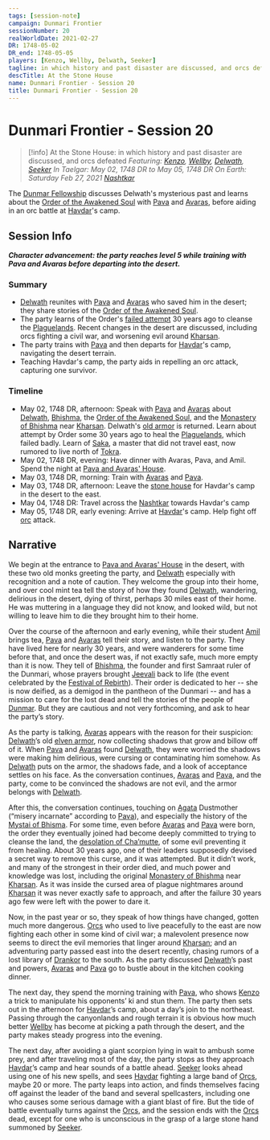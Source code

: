 ```yaml
---
tags: [session-note]
campaign: Dunmari Frontier
sessionNumber: 20
realWorldDate: 2021-02-27
DR: 1748-05-02
DR_end: 1748-05-05
players: [Kenzo, Wellby, Delwath, Seeker]
tagline: in which history and past disaster are discussed, and orcs defeated
descTitle: At the Stone House
name: Dunmari Frontier - Session 20
title: Dunmari Frontier - Session 20
---
```

# Dunmari Frontier - Session 20

>[!info] At the Stone House: in which history and past disaster are discussed, and orcs defeated
> *Featuring: [Kenzo](<../../../people/pcs/dunmar-fellowship/kenzo.md>), [Wellby](<../../../people/pcs/dunmar-fellowship/wellby.md>), [Delwath](<../../../people/pcs/dunmar-fellowship/delwath.md>), [Seeker](<../../../people/pcs/dunmar-fellowship/seeker.md>)*
> *In Taelgar: May 02, 1748 DR to May 05, 1748 DR*
> *On Earth: Saturday Feb 27, 2021*
> *[Nashtkar](<../../../gazetteer/greater-dunmar/dunmari-basin/nashtkar.md>)*

The [Dunmar Fellowship](<../../../people/pcs/dunmar-fellowship/dunmar-fellowship.md>) discusses Delwath's mysterious past and learns about the [Order of the Awakened Soul](<../../../groups/dunmari-mystery-cults/order-of-the-awakened-soul.md>) with [Pava](<../../../people/dunmari/pava.md>) and [Avaras](<../../../people/dunmari/avaras.md>), before aiding in an orc battle at [Havdar](<../../../people/dunmari/havdar.md>)'s camp.

## Session Info

***Character advancement: the party reaches level 5 while training with Pava and Avaras before departing into the desert.***
### Summary
- [Delwath](<../../../people/pcs/dunmar-fellowship/delwath.md>) reunites with [Pava](<../../../people/dunmari/pava.md>) and [Avaras](<../../../people/dunmari/avaras.md>) who saved him in the desert; they share stories of the [Order of the Awakened Soul](<../../../groups/dunmari-mystery-cults/order-of-the-awakened-soul.md>).
- The party learns of the Order's [failed attempt](<../../../events/1700s/1718/awakened-soul-disaster.md>) 30 years ago to cleanse the [Plaguelands](<../../../gazetteer/istaros-watershed/plaguelands.md>). Recent changes in the desert are discussed, including orcs fighting a civil war, and worsening evil around [Kharsan](<../../../gazetteer/greater-dunmar/dunmari-basin/kharsan.md>).
- The party trains with [Pava](<../../../people/dunmari/pava.md>) and then departs for [Havdar](<../../../people/dunmari/havdar.md>)'s camp, navigating the desert terrain.
- Teaching Havdar's camp, the party aids in repelling an orc attack, capturing one survivor.

### Timeline
- May 02, 1748 DR, afternoon: Speak with [Pava](<../../../people/dunmari/pava.md>) and [Avaras](<../../../people/dunmari/avaras.md>) about [Delwath](<../../../people/pcs/dunmar-fellowship/delwath.md>), [Bhishma](<../../../cosmology/gods/incorporeal-gods/dunmari-pantheon/bhishma.md>), the [Order of the Awakened Soul](<../../../groups/dunmari-mystery-cults/order-of-the-awakened-soul.md>), and the [Monastery of Bhishma](<../../../gazetteer/greater-dunmar/dunmari-basin/monastery-of-bhishma.md>) near [Kharsan](<../../../gazetteer/greater-dunmar/dunmari-basin/kharsan.md>). Delwath's [old armor](<../treasure/notable-items/elven-shadow-breastplate.md>) is returned. Learn about attempt by Order some 30 years ago to heal the [Plaguelands](<../../../gazetteer/istaros-watershed/plaguelands.md>), which failed badly. Learn of [Saka](<../../../people/dunmari/saka.md>), a master that did not travel east, now rumored to live north of [Tokra](<../../../gazetteer/greater-dunmar/realms/dunmar/central-dunmar/tokra/tokra.md>).
- May 02, 1748 DR, evening: Have dinner with Avaras, Pava, and Amil. Spend the night at [Pava and Avaras' House](<../../../gazetteer/greater-dunmar/dunmari-basin/pava-and-avaras-house.md>).
- May 03, 1748 DR, morning: Train with [Avaras](<../../../people/dunmari/avaras.md>) and [Pava](<../../../people/dunmari/pava.md>). 
- May 03, 1748 DR, afternoon: Leave the [stone house](<../../../gazetteer/greater-dunmar/dunmari-basin/pava-and-avaras-house.md>) for Havdar's camp in the desert to the east. 
- May 04, 1748 DR: Travel across the [Nashtkar](<../../../gazetteer/greater-dunmar/dunmari-basin/nashtkar.md>) towards Havdar's camp
- May 05, 1748 DR, early evening: Arrive at [Havdar](<../../../people/dunmari/havdar.md>)'s camp. Help fight off [orc](<../../../species/children-of-the-embodied-gods/orcs/orcs.md>) attack. 


## Narrative
We begin at the entrance to [Pava and Avaras' House](<../../../gazetteer/greater-dunmar/dunmari-basin/pava-and-avaras-house.md>) in the desert, with these two old monks greeting the party, and [Delwath](<../../../people/pcs/dunmar-fellowship/delwath.md>) especially with recognition and a note of caution. They welcome the group into their home, and over cool mint tea tell the story of how they found [Delwath](<../../../people/pcs/dunmar-fellowship/delwath.md>), wandering, delirious in the desert, dying of thirst, perhaps 30 miles east of their home. He was muttering in a language they did not know, and looked wild, but not willing to leave him to die they brought him to their home. 

Over the course of the afternoon and early evening, while their student [Amil](<../../../people/dunmari/amil.md>) brings tea, [Pava](<../../../people/dunmari/pava.md>) and [Avaras](<../../../people/dunmari/avaras.md>) tell their story, and listen to the party. They have lived here for nearly 30 years, and were wanderers for some time before that, and once the desert was, if not exactly safe, much more empty than it is now. They tell of [Bhishma](<../../../cosmology/gods/incorporeal-gods/dunmari-pantheon/bhishma.md>), the founder and first Samraat ruler of the Dunmari, whose prayers brought [Jeevali](<../../../cosmology/gods/incorporeal-gods/dunmari-pantheon/jeevali.md>) back to life (the event celebrated by the [Festival of Rebirth](<../../../time/holidays-and-festivals/dunmari-festivals/festival-of-rebirth.md>)). Their order is dedicated to her -- she is now deified, as a demigod in the pantheon of the Dunmari -- and has a mission to care for the lost dead and tell the stories of the people of [Dunmar](<../../../gazetteer/greater-dunmar/realms/dunmar/dunmar.md>). But they are cautious and not very forthcoming, and ask to hear the party’s story.

As the party is talking, [Avaras](<../../../people/dunmari/avaras.md>) appears with the reason for their suspicion: [Delwath](<../../../people/pcs/dunmar-fellowship/delwath.md>)’s old [elven armor](<../treasure/notable-items/elven-shadow-breastplate.md>), now collecting shadows that grow and billow off of it. When [Pava](<../../../people/dunmari/pava.md>) and [Avaras](<../../../people/dunmari/avaras.md>) found [Delwath](<../../../people/pcs/dunmar-fellowship/delwath.md>), they were worried the shadows were making him delirious, were cursing or contaminating him somehow. As [Delwath](<../../../people/pcs/dunmar-fellowship/delwath.md>) puts on the armor, the shadows fade, and a look of acceptance settles on his face. As the conversation continues, [Avaras](<../../../people/dunmari/avaras.md>) and [Pava](<../../../people/dunmari/pava.md>), and the party, come to be convinced the shadows are not evil, and the armor belongs with [Delwath](<../../../people/pcs/dunmar-fellowship/delwath.md>). 

After this, the conversation continues, touching on [Agata](<../../../people/fey/agata.md>) Dustmother (“misery incarnate” according to [Pava](<../../../people/dunmari/pava.md>)), and especially the history of the [Mystai of Bhisma](<../../../groups/dunmari-mystery-cults/order-of-the-awakened-soul.md>). For some time, even before [Avaras](<../../../people/dunmari/avaras.md>) and [Pava](<../../../people/dunmari/pava.md>) were born, the order they eventually joined had become deeply committed to trying to cleanse the land, the [desolation of Cha’mutte](<../../../gazetteer/istaros-watershed/plaguelands.md>), of some evil preventing it from healing. About 30 years ago, one of their leaders supposedly devised a secret way to remove this curse, and it was attempted. But it didn’t work, and many of the strongest in their order died, and much power and knowledge was lost, including the original [Monastery of Bhishma](<../../../gazetteer/greater-dunmar/dunmari-basin/monastery-of-bhishma.md>) near [Kharsan](<../../../gazetteer/greater-dunmar/dunmari-basin/kharsan.md>). As it was inside the cursed area of plague nightmares around [Kharsan](<../../../gazetteer/greater-dunmar/dunmari-basin/kharsan.md>) it was never exactly safe to approach, and after the failure 30 years ago few were left with the power to dare it.

Now, in the past year or so, they speak of how things have changed, gotten much more dangerous. [Orcs](<../../../species/children-of-the-embodied-gods/orcs/orcs.md>) who used to live peacefully to the east are now fighting each other in some kind of civil war; a malevolent presence now seems to direct the evil memories that linger around [Kharsan](<../../../gazetteer/greater-dunmar/dunmari-basin/kharsan.md>); and an adventuring party passed east into the desert recently, chasing rumors of a lost library of [Drankor](<../../../history/drankorian-era/drankor.md>) to the south. As the party discussed [Delwath](<../../../people/pcs/dunmar-fellowship/delwath.md>)’s past and powers, [Avaras](<../../../people/dunmari/avaras.md>) and [Pava](<../../../people/dunmari/pava.md>) go to bustle about in the kitchen cooking dinner. 

The next day, they spend the morning training with [Pava](<../../../people/dunmari/pava.md>), who shows [Kenzo](<../../../people/pcs/dunmar-fellowship/kenzo.md>) a trick to manipulate his opponents’ ki and stun them. The party then sets out in the afternoon for [Havdar](<../../../people/dunmari/havdar.md>)’s camp, about a day’s join to the northeast. Passing through the canyonlands and rough terrain it is obvious how much better [Wellby](<../../../people/pcs/dunmar-fellowship/wellby.md>) has become at picking a path through the desert, and the party makes steady progress into the evening. 

The next day, after avoiding a giant scorpion lying in wait to ambush some prey, and after traveling most of the day, the party stops as they approach [Havdar](<../../../people/dunmari/havdar.md>)’s camp and hear sounds of a battle ahead. [Seeker](<../../../people/pcs/dunmar-fellowship/seeker.md>) looks ahead using one of his new spells, and sees [Havdar](<../../../people/dunmari/havdar.md>) fighting a large band of [Orcs](<../../../species/children-of-the-embodied-gods/orcs/orcs.md>), maybe 20 or more. The party leaps into action, and finds themselves facing off against the leader of the band and several spellcasters, including one who causes some serious damage with a giant blast of fire. But the tide of battle eventually turns against the [Orcs](<../../../species/children-of-the-embodied-gods/orcs/orcs.md>), and the session ends with the [Orcs](<../../../species/children-of-the-embodied-gods/orcs/orcs.md>) dead, except for one who is unconscious in the grasp of a large stone hand summoned by [Seeker](<../../../people/pcs/dunmar-fellowship/seeker.md>). 
